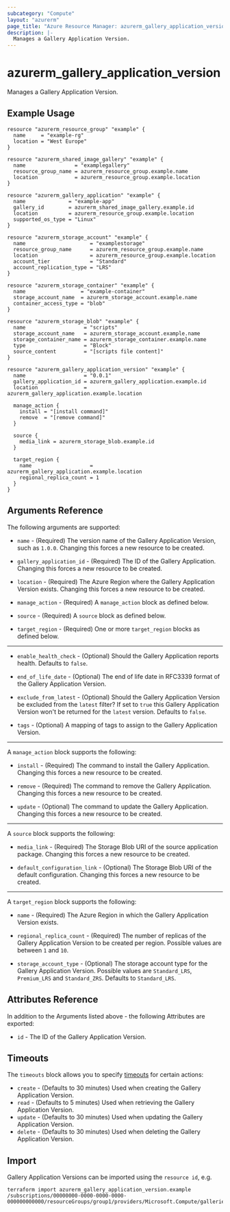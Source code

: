 ```yaml
---
subcategory: "Compute"
layout: "azurerm"
page_title: "Azure Resource Manager: azurerm_gallery_application_version"
description: |-
  Manages a Gallery Application Version.
---
```


# azurerm_gallery_application_version

Manages a Gallery Application Version.

## Example Usage

```hcl
resource "azurerm_resource_group" "example" {
  name     = "example-rg"
  location = "West Europe"
}

resource "azurerm_shared_image_gallery" "example" {
  name                = "examplegallery"
  resource_group_name = azurerm_resource_group.example.name
  location            = azurerm_resource_group.example.location
}

resource "azurerm_gallery_application" "example" {
  name              = "example-app"
  gallery_id        = azurerm_shared_image_gallery.example.id
  location          = azurerm_resource_group.example.location
  supported_os_type = "Linux"
}

resource "azurerm_storage_account" "example" {
  name                     = "examplestorage"
  resource_group_name      = azurerm_resource_group.example.name
  location                 = azurerm_resource_group.example.location
  account_tier             = "Standard"
  account_replication_type = "LRS"
}

resource "azurerm_storage_container" "example" {
  name                  = "example-container"
  storage_account_name  = azurerm_storage_account.example.name
  container_access_type = "blob"
}

resource "azurerm_storage_blob" "example" {
  name                   = "scripts"
  storage_account_name   = azurerm_storage_account.example.name
  storage_container_name = azurerm_storage_container.example.name
  type                   = "Block"
  source_content         = "[scripts file content]"
}

resource "azurerm_gallery_application_version" "example" {
  name                   = "0.0.1"
  gallery_application_id = azurerm_gallery_application.example.id
  location               = azurerm_gallery_application.example.location

  manage_action {
    install = "[install command]"
    remove  = "[remove command]"
  }

  source {
    media_link = azurerm_storage_blob.example.id
  }

  target_region {
    name                   = azurerm_gallery_application.example.location
    regional_replica_count = 1
  }
}
```

## Arguments Reference

The following arguments are supported:

* `name` - (Required) The version name of the Gallery Application Version, such as `1.0.0`. Changing this forces a new resource to be created.

* `gallery_application_id` - (Required) The ID of the Gallery Application. Changing this forces a new resource to be created.

* `location` - (Required) The Azure Region where the Gallery Application Version exists. Changing this forces a new resource to be created.

* `manage_action` - (Required) A `manage_action` block as defined below.

* `source` - (Required) A `source` block as defined below.

* `target_region` - (Required) One or more `target_region` blocks as defined below.

---

* `enable_health_check` - (Optional) Should the Gallery Application reports health. Defaults to `false`.

* `end_of_life_date` - (Optional) The end of life date in RFC3339 format of the Gallery Application Version.

* `exclude_from_latest` - (Optional) Should the Gallery Application Version be excluded from the `latest` filter? If set to `true` this Gallery Application Version won't be returned for the `latest` version. Defaults to `false`.

* `tags` - (Optional) A mapping of tags to assign to the Gallery Application Version.

---

A `manage_action` block supports the following:

* `install` - (Required) The command to install the Gallery Application. Changing this forces a new resource to be created.

* `remove` - (Required) The command to remove the Gallery Application. Changing this forces a new resource to be created.

* `update` - (Optional) The command to update the Gallery Application. Changing this forces a new resource to be created.

---

A `source` block supports the following:

* `media_link` - (Required) The Storage Blob URI of the source application package. Changing this forces a new resource to be created.

* `default_configuration_link` - (Optional) The Storage Blob URI of the default configuration. Changing this forces a new resource to be created.

---

A `target_region` block supports the following:

* `name` - (Required) The Azure Region in which the Gallery Application Version exists.

* `regional_replica_count` - (Required) The number of replicas of the Gallery Application Version to be created per region. Possible values are between `1` and `10`.

* `storage_account_type` - (Optional) The storage account type for the Gallery Application Version. Possible values are `Standard_LRS`, `Premium_LRS` and `Standard_ZRS`. Defaults to `Standard_LRS`.

## Attributes Reference

In addition to the Arguments listed above - the following Attributes are exported:

* `id` - The ID of the Gallery Application Version.

## Timeouts

The `timeouts` block allows you to specify [timeouts](https://www.terraform.io/language/resources/syntax#operation-timeouts) for certain actions:

* `create` - (Defaults to 30 minutes) Used when creating the Gallery Application Version.
* `read` - (Defaults to 5 minutes) Used when retrieving the Gallery Application Version.
* `update` - (Defaults to 30 minutes) Used when updating the Gallery Application Version.
* `delete` - (Defaults to 30 minutes) Used when deleting the Gallery Application Version.

## Import

Gallery Application Versions can be imported using the `resource id`, e.g.

```shell
terraform import azurerm_gallery_application_version.example /subscriptions/00000000-0000-0000-0000-000000000000/resourceGroups/group1/providers/Microsoft.Compute/galleries/gallery1/applications/galleryApplication1/versions/galleryApplicationVersion1
```
